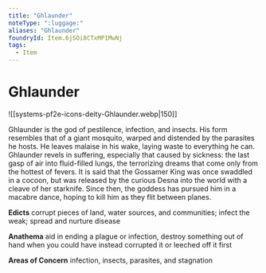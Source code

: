 ```yaml
---
title: "Ghlaunder"
noteType: ":luggage:"
aliases: "Ghlaunder"
foundryId: Item.6jSOi8CTxMP1MwNj
tags:
  - Item
---
```


# Ghlaunder
![[systems-pf2e-icons-deity-Ghlaunder.webp|150]]

Ghlaunder is the god of pestilence, infection, and insects. His form resembles that of a giant mosquito, warped and distended by the parasites he hosts. He leaves malaise in his wake, laying waste to everything he can. Ghlaunder revels in suffering, especially that caused by sickness: the last gasp of air into fluid-filled lungs, the terrorizing dreams that come only from the hottest of fevers. It is said that the Gossamer King was once swaddled in a cocoon, but was released by the curious Desna into the world with a cleave of her starknife. Since then, the goddess has pursued him in a macabre dance, hoping to kill him as they flit between planes.

**Edicts** corrupt pieces of land, water sources, and communities; infect the weak; spread and nurture disease

**Anathema** aid in ending a plague or infection, destroy something out of hand when you could have instead corrupted it or leeched off it first

**Areas of Concern** infection, insects, parasites, and stagnation
